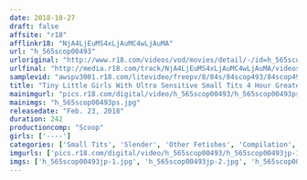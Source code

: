 ```yaml
---
date: 2018-10-27
draft: false
affsite: "r18"
afflinkr18: "NjA4LjEuMS4xLjAuMC4wLjAuMA"
url: "h_565scop00493"
urloriginal: "http://www.r18.com/videos/vod/movies/detail/-/id=h_565scop00493"
urlfinal: "http://media.r18.com/track/NjA4LjEuMS4xLjAuMC4wLjAuMA/videos/vod/movies/detail/-/id=h_565scop00493"
samplevid: "awspv3001.r18.com/litevideo/freepv/8/84s/84scop493/84scop493_dmb_w.mp4"
title: "Tiny Little Girls With Ultra Sensitive Small Tits 4 Hour Greatest Hits Collection"
mainimgurl: "pics.r18.com/digital/video/h_565scop00493/h_565scop00493ps.jpg"
mainimgs: "h_565scop00493ps.jpg"
releasedate: "Feb. 23, 2018"
duration: 242
productioncomp: "Scoop"
girls: ['----']
categories: ['Small Tits', 'Slender', 'Other Fetishes', 'Compilation', 'Over 4 Hours', 'Hi-Def']
imgurls: ['pics.r18.com/digital/video/h_565scop00493/h_565scop00493jp-1.jpg', 'pics.r18.com/digital/video/h_565scop00493/h_565scop00493jp-2.jpg', 'pics.r18.com/digital/video/h_565scop00493/h_565scop00493jp-3.jpg', 'pics.r18.com/digital/video/h_565scop00493/h_565scop00493jp-4.jpg', 'pics.r18.com/digital/video/h_565scop00493/h_565scop00493jp-5.jpg', 'pics.r18.com/digital/video/h_565scop00493/h_565scop00493jp-6.jpg', 'pics.r18.com/digital/video/h_565scop00493/h_565scop00493jp-7.jpg', 'pics.r18.com/digital/video/h_565scop00493/h_565scop00493jp-8.jpg', 'pics.r18.com/digital/video/h_565scop00493/h_565scop00493jp-9.jpg', 'pics.r18.com/digital/video/h_565scop00493/h_565scop00493jp-10.jpg', 'pics.r18.com/digital/video/h_565scop00493/h_565scop00493jp-11.jpg', 'pics.r18.com/digital/video/h_565scop00493/h_565scop00493jp-12.jpg', 'pics.r18.com/digital/video/h_565scop00493/h_565scop00493jp-13.jpg', 'pics.r18.com/digital/video/h_565scop00493/h_565scop00493jp-14.jpg', 'pics.r18.com/digital/video/h_565scop00493/h_565scop00493jp-15.jpg', 'pics.r18.com/digital/video/h_565scop00493/h_565scop00493jp-16.jpg', 'pics.r18.com/digital/video/h_565scop00493/h_565scop00493jp-17.jpg', 'pics.r18.com/digital/video/h_565scop00493/h_565scop00493jp-18.jpg', 'pics.r18.com/digital/video/h_565scop00493/h_565scop00493jp-19.jpg', 'pics.r18.com/digital/video/h_565scop00493/h_565scop00493jp-20.jpg']
imgs: ['h_565scop00493jp-1.jpg', 'h_565scop00493jp-2.jpg', 'h_565scop00493jp-3.jpg', 'h_565scop00493jp-4.jpg', 'h_565scop00493jp-5.jpg', 'h_565scop00493jp-6.jpg', 'h_565scop00493jp-7.jpg', 'h_565scop00493jp-8.jpg', 'h_565scop00493jp-9.jpg', 'h_565scop00493jp-10.jpg', 'h_565scop00493jp-11.jpg', 'h_565scop00493jp-12.jpg', 'h_565scop00493jp-13.jpg', 'h_565scop00493jp-14.jpg', 'h_565scop00493jp-15.jpg', 'h_565scop00493jp-16.jpg', 'h_565scop00493jp-17.jpg', 'h_565scop00493jp-18.jpg', 'h_565scop00493jp-19.jpg', 'h_565scop00493jp-20.jpg']
---
```

